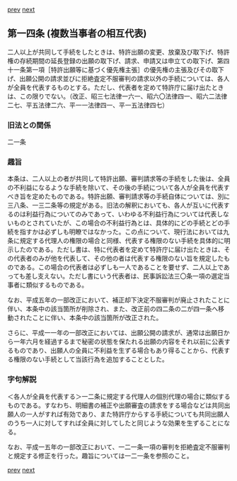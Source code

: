 [prev](/specific/markdowns/特許法/012_Mp-Ch_1-At_13.md)
[next](/specific/markdowns/特許法/014_Mp-Ch_1-At_15.md)
## 第一四条 (複数当事者の相互代表)
二人以上が共同して手続をしたときは、特許出願の変更、放棄及び取下げ、特許権の存続期間の延長登録の出願の取下げ、請求、申請又は申立ての取下げ、第四十一条第一項［特許出願等に基づく優先権主張］の優先権の主張及びその取下げ、出願公開の請求並びに拒絶査定不服審判の請求以外の手続については、各人が全員を代表するものとする。ただし、代表者を定めて特許庁に届け出たときは、この限りでない。（改正、昭三七法律一六一、昭六〇法律四一、昭六二法律二七、平五法律二六、平一一法律四一、平一五法律四七）


### 旧法との関係
二一条

### 趣旨
本条は、二人以上の者が共同して特許出願、審判請求等の手続をした後は、全員の不利益になるような手続を除いて、その後の手続について各人が全員を代表すべき旨を定めたものである。特許出願、審判請求等の手続自体については、別に三八条、一三二条等の規定がある。旧法の解釈においても、各人が互いに代表するのは利益行為についてのみであって、いわゆる不利益行為については代表しないものとされていたが、この場合の不利益行為とは、具体的にどの手続とどの手続を指すかは必ずしも明瞭ではなかった。この点について、現行法においては九条に規定する代理人の権限の場合と同様、代表する権限のない手続を具体的に明示したのである。ただし書は、特に代表者を定めて特許庁に届け出たときは、その代表者のみが他を代表して、その他の者は代表する権限のない旨を規定したものである。この場合の代表者は必ずしも一人であることを要せず、二人以上であっても差し支えない。ただし書にいう代表者は、民事訴訟法三〇条一項の選定当事者に類似するものである。

なお、平成五年の一部改正において、補正却下決定不服審判が廃止されたことに伴い、本条中の該当箇所が削除され、また、改正前の四二条の二が四一条へ移動されたことに伴い、本条中の該当箇所が改正された。

さらに、平成一一年の一部改正においては、出願公開の請求が、通常は出願日から一年六月を経過するまで秘密の状態を保たれる出願の内容をそれ以前に公表するものであり、出願人の全員に不利益を生ずる場合もあり得ることから、代表する権限のない手続として当該行為を追加することとした。


### 字句解説
＜各人が全員を代表する＞一二条に規定する代理人の個別代理の場合に類似するものである。すなわち、明細書の補正や出願審査の請求をする場合などは共同出願人の一人がすれば有効であり、また特許庁からする手続についても共同出願人のうち一人に対してすれば全員に対してしたと同じような効果を生ずることになる。

なお、平成一五年の一部改正において、一二一条一項の審判を拒絶査定不服審判と規定する修正を行った。趣旨については一二一条を参照のこと。


[prev](/specific/markdowns/特許法/012_Mp-Ch_1-At_13.md)
[next](/specific/markdowns/特許法/014_Mp-Ch_1-At_15.md)